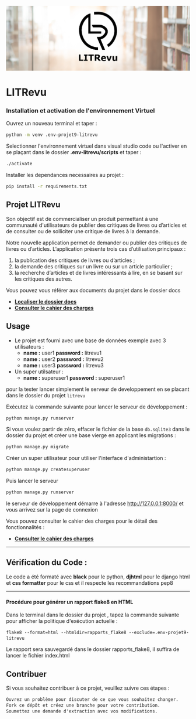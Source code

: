 ![image](./litrevu/static/images/LITrevu_banner.png)

# LITRevu

### Installation et activation de l'environnement Virtuel
Ouvrez un nouveau terminal et taper : 
```bash
python -m venv .env-projet9-litrevu
```
Selectionner l'environnement virtuel dans visual studio code ou l'activer en se plaçant dans le dossier **.env-litrevu/scripts** et taper : 
```bash
./activate
```
Installer les dependances necessaires au projet : 
```bash
pip install -r requirements.txt
```


## Projet  LITRevu

Son objectif est de commercialiser un produit permettant à une communauté d'utilisateurs de publier des critiques de livres ou d’articles et de consulter ou de solliciter une critique de livres à la demande.

Notre nouvelle application permet de demander ou publier des critiques de livres ou d’articles. L’application présente trois cas d’utilisation principaux :

1. la publication des critiques de livres ou d’articles ;
2. la demande des critiques sur un livre ou sur un article particulier ;
3. la recherche d’articles et de livres intéressants à lire, en se basant sur les critiques des autres.

Vous pouvez vous référer aux documents du projet dans le dossier docs

* __[Localiser le dossier docs](litrevu/docs/)__
* __[Consulter le cahier des charges](litrevu/docs/Cahier_des_charges.pdf)__

## Usage

* Le projet est fourni avec une base de données exemple avec 3 utilisateurs :
    * __name :__ user1 __password :__ litrevu1
    * __name :__ user2 __password :__ litrevu2
    * __name :__ user3 __password :__ litrevu3
* Un super utilsateur : 
    * __name :__ superuser1 __password :__ superuser1



pour la tester lancer simplement le serveur de developpement en se placant dans le dossier du projet `litrevu`


Exécutez la commande suivante pour lancer le serveur de développement :

```bash
python manage.py runserver
```

Si vous voulez partir de zéro, effacer le fichier de la base `db.sqlite3` dans le dossier du projet et créer une base vierge en applicant les migrations :

```bash
python manage.py migrate
```
Créer un super utilisateur pour utiliser l'interface d'administartion :

```bash
python manage.py createsuperuser
```

Puis lancer le serveur

```bash
python manage.py runserver
```


le serveur de développement démarre à l'adresse http://127.0.0.1:8000/ et vous arrivez sur la page de connexion

Vous pouvez consulter le cahier des charges pour le détail des fonctionnalités :

* __[Consulter le cahier des charges](litrevu/docs/Cahier_des_charges.pdf)__
 
---
## Vérification du Code : 

Le code a été formaté avec __black__ pour le python, __djhtml__ pour le django html et __css formatter__ pour le css 
et il respecte les recommandations pep8

---
#### Procédure pour générer un rapport flake8 en HTML


Dans le terminal dans le dossier du projet , tapez la commande suivante pour afficher la politique d'exécution actuelle :
```
flake8 --format=html --htmldir=rapports_flake8 --exclude=.env-projet9-litrevu
```
Le rapport sera sauvegardé dans le dossier rapports_flake8, il suffira de lancer le fichier index.html

## Contribuer

Si vous souhaitez contribuer à ce projet, veuillez suivre ces étapes :

    Ouvrez un problème pour discuter de ce que vous souhaitez changer.
    Fork ce dépôt et créez une branche pour votre contribution.
    Soumettez une demande d'extraction avec vos modifications.



